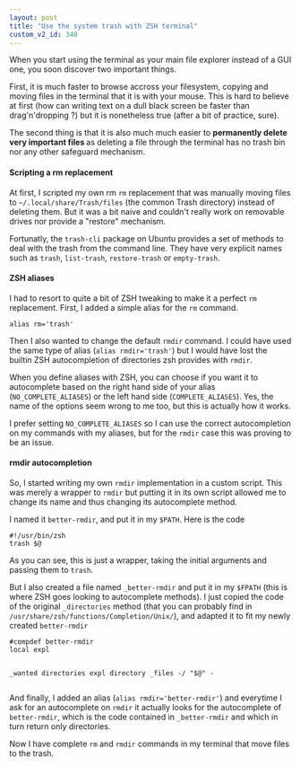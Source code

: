 ```yaml
---
layout: post
title: "Use the system trash with ZSH terminal"
custom_v2_id: 340
---
```


<p>When you start using the terminal as your main file explorer instead of a GUI one, you soon discover two important things.</p>
<p>First, it is much faster to browse accross your filesystem, copying and moving files in the terminal that it is with your mouse. This is hard to believe at first (how can writing text on a dull black screen be faster than drag'n'dropping ?) but it is nonetheless true (after a bit of practice, sure).</p>
<p>The second thing is that it is also much much easier to <strong>permanently delete very important files </strong>as deleting a file through the terminal has no trash bin nor any other safeguard mechanism.</p>
<h4>Scripting a rm replacement</h4>
<p>At first, I scripted my own rm <code>rm</code> replacement that was manually moving files to <code>~/.local/share/Trash/files</code> (the common Trash directory) instead of deleting them. But it was a bit naive and couldn't really work on removable drives nor provide a "restore" mechanism.</p>
<p>Fortunatly, the <code>trash-cli</code> package on Ubuntu provides a set of methods to deal with the trash from the command line. They have very explicit names such as <code>trash</code>, <code>list-trash</code>, <code>restore-trash</code> or <code>empty-trash</code>.</p>
<h4>ZSH aliases</h4>
<p>I had to resort to quite a bit of ZSH tweaking to make it a perfect <code>rm</code> replacement. First, I added a simple alias for the <code>rm</code> command.</p>
<pre><code>alias rm='trash'
</code></pre>
<p>Then I also wanted to change the default <code>rmdir</code> command. I could have used the same type of alias (<code>alias rmdir='trash'</code>) but I would have lost the builtin ZSH autocompletion of directories zsh provides with <code>rmdir</code>.</p>
<p>When you define aliases with ZSH, you can choose if you want it to autocomplete based on the right hand side of your alias (<code>NO_COMPLETE_ALIASES</code>) or the left hand side (<code>COMPLETE_ALIASES</code>). Yes, the name of the options seem wrong to me too, but this is actually how it works.</p>
<p>I prefer setting <code>NO_COMPLETE_ALIASES</code> so I can use the correct autocompletion on my commands with my aliases, but for the <code>rmdir</code> case this was proving to be an issue.</p>
<h4>rmdir autocompletion</h4>
<p>So, I started writing my own <code>rmdir</code> implementation in a custom script. This was merely a wrapper to <code>rmdir</code> but putting it in its own script allowed me to change its name and thus changing its autocomplete method.</p>
<p>I named it <code>better-rmdir</code>, and put it in my <code>$PATH</code>. Here is the code</p>
<pre><code>#!/usr/bin/zsh
trash $@
</code></pre>
<p>As you can see, this is just a wrapper, taking the initial arguments and passing them to <code>trash</code>.</p>
<p>But I also created a file named <code>_better-rmdir</code> and put it in my <code>$FPATH</code> (this is where ZSH goes looking to autocomplete methods). I just copied the code of the original <code>_directories</code> method (that you can probably find in <code>/usr/share/zsh/functions/Completion/Unix/</code>), and adapted it to fit my newly created <code>better-rmdir</code></p>
<pre><code>#compdef better-rmdir
local expl

_wanted directories expl directory _files -/ "$@" -
</code></pre>
<p>And finally, I added an alias (<code>alias rmdir='better-rmdir'</code>) and everytime I ask for an autocomplete on <code>rmdir</code> it actually looks for the autocomplete of <code>better-rmdir</code>, which is the code contained in <code>_better-rmdir</code> and which in turn return only directories.</p>
<p>Now I have complete <code>rm</code> and <code>rmdir</code> commands in my terminal that move files to the trash.</p>
